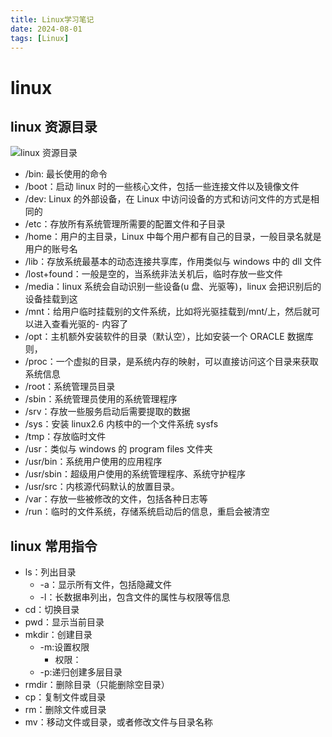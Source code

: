 ```yaml
---
title: Linux学习笔记
date: 2024-08-01
tags: [Linux]
---
```

# linux

## linux 资源目录

![linux 资源目录](/linux.jpg)

- /bin: 最长使用的命令
- /boot：启动 linux 时的一些核心文件，包括一些连接文件以及镜像文件
- /dev: Linux 的外部设备，在 Linux 中访问设备的方式和访问文件的方式是相同的
- /etc：存放所有系统管理所需要的配置文件和子目录
- /home：用户的主目录，Linux 中每个用户都有自己的目录，一般目录名就是用户的账号名
- /lib：存放系统最基本的动态连接共享库，作用类似与 windows 中的 dll 文件
- /lost+found：一般是空的，当系统非法关机后，临时存放一些文件
- /media：linux 系统会自动识别一些设备(u 盘、光驱等)，linux 会把识别后的设备挂载到这
- /mnt：给用户临时挂载别的文件系统，比如将光驱挂载到/mnt/上，然后就可以进入查看光驱的- 内容了
- /opt：主机额外安装软件的目录（默认空），比如安装一个 ORACLE 数据库则，
- /proc：一个虚拟的目录，是系统内存的映射，可以直接访问这个目录来获取系统信息
- /root：系统管理员目录
- /sbin：系统管理员使用的系统管理程序
- /srv：存放一些服务启动后需要提取的数据
- /sys：安装 linux2.6 内核中的一个文件系统 sysfs
- /tmp：存放临时文件
- /usr：类似与 windows 的 program files 文件夹
- /usr/bin：系统用户使用的应用程序
- /usr/sbin：超级用户使用的系统管理程序、系统守护程序
- /usr/src：内核源代码默认的放置目录。
- /var：存放一些被修改的文件，包括各种日志等
- /run：临时的文件系统，存储系统启动后的信息，重启会被清空

## linux 常用指令

- ls：列出目录
  - -a：显示所有文件，包括隐藏文件
  - -l：长数据串列出，包含文件的属性与权限等信息
- cd：切换目录
- pwd：显示当前目录
- mkdir：创建目录
  - -m:设置权限
    - 权限：
  - -p:递归创建多层目录
- rmdir：删除目录（只能删除空目录）
- cp：复制文件或目录
- rm：删除文件或目录
- mv：移动文件或目录，或者修改文件与目录名称
